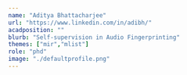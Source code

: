 ```yaml
---
name: "Aditya Bhattacharjee"
url: "https://www.linkedin.com/in/adibh/"
acadposition: ""
blurb: "Self-supervision in Audio Fingerprinting"
themes: ["mir","mlist"]
role: "phd"
image: "./defaultprofile.png"
---
```


